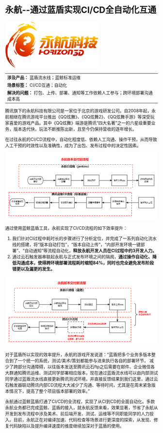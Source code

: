 # **永航--通过蓝盾实现CI/CD全自动化互通**

![](../../.gitbook/assets/image-casestady-yonghang1.png) 

||
|:-|
|**涉及产品：** 蓝盾流水线；蓝鲸标准运维|
|**场景标签：** CI/CD互通；自动化|
|**解决的问题：**  打包、上传、部署、通知等工作依赖人工参与；跨环境部署沟通成本高|


腾讯旗下的永航科技有限公司是一家位于北京的游戏研发公司。自2008年起，永航相继在腾讯游戏平台推出《QQ炫舞》、《QQ炫舞2》、《QQ炫舞手游》等深受玩家喜爱的游戏产品。其中《QQ炫舞》端游是腾讯“四大名著”之一的六星级重要业务，版本迭代快，玩法不断推陈出新，且至今仍保持营收的逐年增长。


在过往永航的CI/CD流程中，自动化程度低、依赖人工沟通、操作干预，从而导致人工干预的时效性以及准确性，成为了出包、发布过程中的决定性因素。

![](../../.gitbook/assets/image-casestudy-yonghang2.png)


通过使用蓝鲸蓝盾工具，永航实现了CI/CD流程的如下效率提升：
1. 我们针对CI过程中耗时长的步骤进行了分析定位，并完成了一系列自动化流水线的搭建，将“版本自动打包”，“版本自动上传”，“内部开发环境一键部署”、“自动通知”等流程自动化，**释放永航开发人员在CI过程中约3开发人力。**
2. 通过云石触发器串联起永航与正式发布环境之间的隔阂，**通过操作自动化、降低沟通成本，使得跨环境部署流程耗时缩短84%，同时也完全避免发布阶段错更以及漏更的发生。**

![](../../.gitbook/assets/image-casestudy-yonghang3.png)

对于蓝盾所以实现的效率提升，永航的游戏开发说道：“蓝盾把多个业务多版本整合到了一个统一的系统，测试/美术/策划都能参与进来执行各自的部署环节， 减少了跨部分沟通障碍，以往版本发送至腾讯云石ftp之后需要在邮件、企业微信各大群通知腾讯运维、测试同学部署相应版本，现在通过蓝盾流水线可以由内部测试同学通过蓝盾流水线直接更新腾讯测试环境，并直接反馈结果到我们这里，通过云石触发器联动腾讯内部CD流程大大减少了沟通、等待时间，尤其是在周末紧急版本情况下，提高了整个项目版本部署的效率。”


永航通过蓝鲸蓝盾打通了CI/CD的全流程，实现了从CI到CD的全面自动化。多款永航业务都已完成蓝鲸、蓝盾的接入，就永航反馈来看，效果显著，节省了永航从开发到发布流程中涉及美术、前后端开发、测试、运维等不同职能同学的人力投入。目前，永航正在对编译加速、代码检查等场景进行更深度的探索，从发现、修复代码缺陷以及提升编译速度的维度继续加深对于蓝盾的使用。
